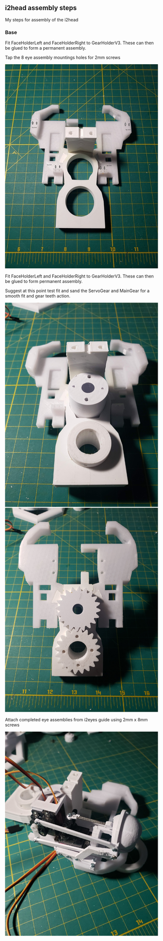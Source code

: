 <!DOCTYPE html>
<html>
<head>
</head>
<body>

<h2>i2head assembly steps</h2>
<p>My steps for assembly of the i2head</p>

<h3>Base</h3>

<p>Fit FaceHolderLeft and FaceHolderRight to GearHolderV3.  These can then be glued to form a permanent assembly. </p>
<p>Tap the 8 eye assembly mountings holes for 2mm screws</p>

<a href="images/bsae-step1.jpg"><img src="images/base-step1s.jpg"></a>


<p>Fit FaceHolderLeft and FaceHolderRight to GearHolderV3.  These can then be glued to form permanent assembly. </p>

<p>Suggest at this point test fit and sand the ServoGear and MainGear for a smooth fit and gear teeth action.</p>

<img src="images/base-step2-gears.jpg"><img src="images/base-step2-gears1.jpg">
<p></p>
<p>Attach completed eye assemblies from i2eyes guide using 2mm x 8mm screws</p>
<img src="images/attach-eye-assembly-right.jpg">
</body>



</html>


